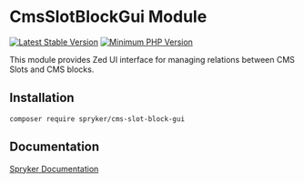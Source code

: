 # CmsSlotBlockGui Module
[![Latest Stable Version](https://poser.pugx.org/spryker/cms-slot-block-gui/v/stable.svg)](https://packagist.org/packages/spryker/cms-slot-block-gui)
[![Minimum PHP Version](https://img.shields.io/badge/php-%3E%3D%207.4-8892BF.svg)](https://php.net/)

This module provides Zed UI interface for managing relations between CMS Slots and CMS blocks.

## Installation

```
composer require spryker/cms-slot-block-gui
```

## Documentation

[Spryker Documentation](https://documentation.spryker.com)

